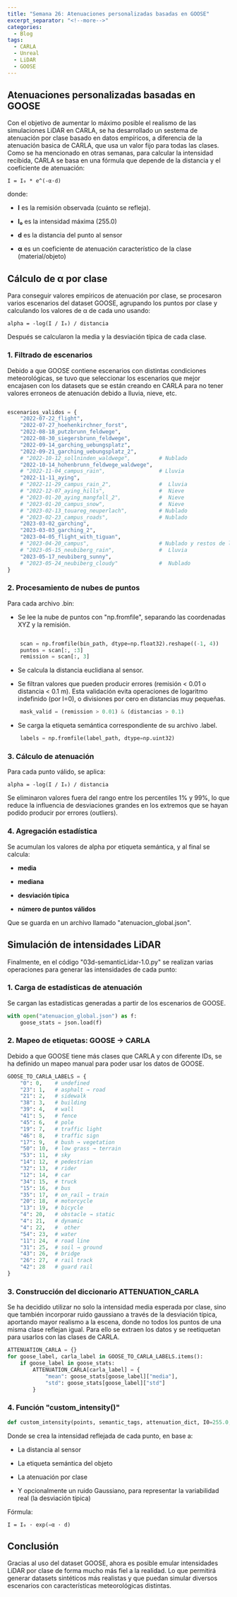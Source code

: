 ```yaml
---
title: "Semana 26: Atenuaciones personalizadas basadas en GOOSE"
excerpt_separator: "<!--more-->"
categories:
  - Blog
tags:
  - CARLA
  - Unreal
  - LiDAR
  - GOOSE
---
```


## Atenuaciones personalizadas basadas en GOOSE
Con el objetivo de aumentar lo máximo posible el realismo de las simulaciones LiDAR en CARLA, se ha desarrollado un sestema de atenuación por clase basado en datos empíricos, a diferencia de la atenuación basica de CARLA, que usa un valor fijo para todas las clases. Como se ha mencionado en otras semanas, para calcular la intensidad recibida, CARLA se basa en una fórmula que depende de la distancia y el coeficiente de atenuación:

```
I = I₀ * e^(-α·d)
```
donde:

- **I** es la remisión observada (cuánto se refleja).

- **I₀** es la intensidad máxima (255.0)

- **d** es la distancia del punto al sensor

- **α** es un coeficiente de atenuación característico de la clase (material/objeto)

## Cálculo de α por clase
Para conseguir valores empíricos de atenuación por clase, se procesaron varios escenarios del dataset GOOSE, agrupando los puntos por clase y calculando los valores de α de cada uno usando:

```
alpha = -log(I / I₀) / distancia
```
Después se calcularon la media y la desviación típica de cada clase.

### 1. Filtrado de escenarios
Debido a que GOOSE contiene escenarios con distintas condiciones meteorológicas, se tuvo que seleccionar los escenarios que mejor encajasen con los datasets que se están creando en CARLA para no tener valores erroneos de atenuación debido a lluvia, nieve, etc.
```python

escenarios_validos = {
    "2022-07-22_flight",
    "2022-07-27_hoehenkirchner_forst",
    "2022-08-18_putzbrunn_feldwege",
    "2022-08-30_siegersbrunn_feldwege",
    "2022-09-14_garching_uebungsplatz",
    "2022-09-21_garching_uebungsplatz_2",
    # "2022-10-12_sollninden_waldwege",         # Nublado
    "2022-10-14_hohenbrunn_feldwege_waldwege",
    # "2022-11-04_campus_rain",                 # Lluvia
    "2022-11-11_aying",                       
    # "2022-11-29_campus_rain_2",               #  Lluvia
    # "2022-12-07_aying_hills",                 #  Nieve
    # "2023-01-20_aying_mangfall_2",            #  Nieve
    # "2023-01-20_campus_snow",                 #  Nieve
    # "2023-02-13_touareg_neuperlach",          # Nublado
    # "2023-02-23_campus_roads",                # Nublado
    "2023-03-02_garching",
    "2023-03-03_garching_2",                  
    "2023-04-05_flight_with_tiguan",          
    # "2023-04-20_campus",                      # Nublado y restos de lluvia
    # "2023-05-15_neubiberg_rain",              #  Lluvia
    "2023-05-17_neubiberg_sunny",
    # "2023-05-24_neubiberg_cloudy"             #  Nublado
}

```
### 2. Procesamiento de nubes de puntos
Para cada archivo .bin:

- Se lee la nube de puntos con "np.fromfile", separando las coordenadas XYZ y la remisión.
```python

    scan = np.fromfile(bin_path, dtype=np.float32).reshape((-1, 4))
    puntos = scan[:, :3]
    remission = scan[:, 3]

```
- Se calcula la distancia euclidiana al sensor.

- Se filtran valores que pueden producir errores (remisión < 0.01 o distancia < 0.1 m). Esta validación evita operaciones de logaritmo indefinido (por I=0), o divisiones por cero en distancias muy pequeñas.

```python
    mask_valid = (remission > 0.01) & (distancias > 0.1)
```

- Se carga la etiqueta semántica correspondiente de su archivo .label.

```python
    labels = np.fromfile(label_path, dtype=np.uint32)
```


### 3. Cálculo de atenuación
Para cada punto válido, se aplica:
```
alpha = -log(I / I₀) / distancia
```

Se eliminaron valores fuera del rango entre los percentiles 1% y 99%, lo que reduce la influencia de desviaciones grandes en los extremos que se hayan podido producir por errores (outliers).

### 4. Agregación estadística

Se acumulan los valores de alpha por etiqueta semántica, y al final se calcula:

- **media**

- **mediana**

- **desviación típica**

- **número de puntos válidos**

Que se guarda en un archivo llamado "atenuacion_global.json".


## Simulación de intensidades LiDAR
Finalmente, en el código "03d-semanticLidar-1.0.py" se realizan varias operaciones para generar las intensidades de cada punto:

### 1. Carga de estadísticas de atenuación
Se cargan las estadísticas generadas a partir de los escenarios de GOOSE.
```python
with open("atenuacion_global.json") as f:
    goose_stats = json.load(f)
```

### 2. Mapeo de etiquetas: GOOSE → CARLA
Debido a que GOOSE tiene más clases que CARLA y con diferente IDs, se ha definido un mapeo manual para poder usar los datos de GOOSE.
```python
GOOSE_TO_CARLA_LABELS = {
    "0": 0,    # undefined
    "23": 1,   # asphalt → road
    "21": 2,   # sidewalk
    "38": 3,   # building
    "39": 4,   # wall
    "41": 5,   # fence
    "45": 6,   # pole
    "19": 7,   # traffic light
    "46": 8,   # traffic sign
    "17": 9,   # bush → vegetation
    "50": 10,  # low grass → terrain
    "53": 11,  # sky
    "14": 12,  # pedestrian
    "32": 13,  # rider
    "12": 14,  # car
    "34": 15,  # truck
    "15": 16,  # bus
    "35": 17,  # on_rail → train
    "20": 18,  # motorcycle
    "13": 19,  # bicycle
    "4": 20,   # obstacle → static
    "4": 21,   # dynamic
    "4": 22,   #  other       
    "54": 23,  # water
    "11": 24,  # road line
    "31": 25,  # soil → ground
    "43": 26,  # bridge
    "26": 27,  # rail track
    "42": 28   # guard rail
}
```

### 3. Construcción del diccionario ATTENUATION_CARLA

Se ha decidido utilizar no solo la intensidad media esperada por clase, sino que también incorporar ruido gaussiano a través de la desviación típica, aportando mayor realismo a la escena, donde no todos los puntos de una misma clase reflejan igual. Para ello se extraen los datos y se reetiquetan para usarlos con las clases de CARLA.
```python
ATTENUATION_CARLA = {}
for goose_label, carla_label in GOOSE_TO_CARLA_LABELS.items():
    if goose_label in goose_stats:
        ATTENUATION_CARLA[carla_label] = {
            "mean": goose_stats[goose_label]["media"],
            "std": goose_stats[goose_label]["std"]
        }
```

### 4. Función "custom_intensity()"
```python
def custom_intensity(points, semantic_tags, attenuation_dict, I0=255.0, add_noise=True):
```
Donde se crea la intensidad reflejada de cada punto, en base a:
- La distancia al sensor

- La etiqueta semántica del objeto

- La atenuación por clase

- Y opcionalmente un ruido Gaussiano, para representar la variabilidad real (la desviación típica)

Fórmula:
```
I = I₀ · exp(−α · d)
```

## Conclusión

Gracias al uso del dataset GOOSE, ahora es posible emular intensidades LiDAR por clase de forma mucho más fiel a la realidad. Lo que permitirá generar datasets sintéticos más realistas y que puedan simular diversos escenarios con características meteorológicas distintas.